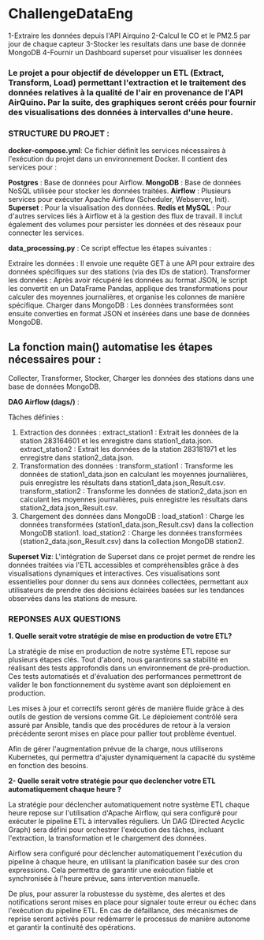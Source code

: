 # ChallengeDataEng
1-Extraire les données depuis l'API Airquino
2-Calcul le CO et le PM2.5 par jour de chaque capteur
3-Stocker les resultats dans une base de donnée MongoDB
4-Fournir un Dashboard superset pour visualiser les données 

### Le projet a pour objectif de développer un ETL (Extract, Transform, Load) permettant l'extraction et le traitement des données relatives à la qualité de l'air en provenance de l'API AirQuino. Par la suite, des graphiques seront créés pour fournir des visualisations des données à intervalles d'une heure.

### STRUCTURE DU PROJET : 

**docker-compose.yml**:
Ce fichier définit les services nécessaires à l'exécution du projet dans un environnement Docker. Il contient des services pour :

**Postgres** : Base de données pour Airflow.
**MongoDB** : Base de données NoSQL utilisée pour stocker les données traitées.
**Airflow** : Plusieurs services pour exécuter Apache Airflow (Scheduler, Webserver, Init).
**Superset** : Pour la visualisation des données.
**Redis et MySQL** : Pour d'autres services liés à Airflow et à la gestion des flux de travail.
Il inclut également des volumes pour persister les données et des réseaux pour connecter les services.



**data_processing.py** :
Ce script effectue les étapes suivantes :

Extraire les données : Il envoie une requête GET à une API pour extraire des données spécifiques sur des stations (via des IDs de station).
Transformer les données : Après avoir récupéré les données au format JSON, le script les convertit en un DataFrame Pandas, applique des transformations pour calculer des moyennes journalières, et organise les colonnes de manière spécifique.
Charger dans MongoDB : Les données transformées sont ensuite converties en format JSON et insérées dans une base de données MongoDB.



## La fonction main() automatise les étapes nécessaires pour :

Collecter,
Transformer,
Stocker,
Charger les données des stations dans une base de données MongoDB.


**DAG Airflow (dags/)** :

Tâches définies :
1. Extraction des données :
extract_station1 : Extrait les données de la station 283164601 et les enregistre dans station1_data.json.
extract_station2 : Extrait les données de la station 283181971 et les enregistre dans station2_data.json.
2. Transformation des données :
transform_station1 : Transforme les données de station1_data.json en calculant les moyennes journalières, puis enregistre les résultats dans station1_data.json_Result.csv.
transform_station2 : Transforme les données de station2_data.json en calculant les moyennes journalières, puis enregistre les résultats dans station2_data.json_Result.csv.
3. Chargement des données dans MongoDB :
load_station1 : Charge les données transformées (station1_data.json_Result.csv) dans la collection MongoDB station1.
load_station2 : Charge les données transformées (station2_data.json_Result.csv) dans la collection MongoDB station2.

**Superset Viz**: 
L'intégration de Superset dans ce projet permet de rendre les données traitées via l'ETL accessibles et compréhensibles grâce à des visualisations dynamiques et interactives. Ces visualisations sont essentielles pour donner du sens aux données collectées, permettant aux utilisateurs de prendre des décisions éclairées basées sur les tendances observées dans les stations de mesure.


### REPONSES AUX QUESTIONS 

**1. Quelle serait votre stratégie de mise en production de votre ETL?**

La stratégie de mise en production de notre système ETL repose sur plusieurs étapes clés. Tout d'abord, nous garantirons sa stabilité en réalisant des tests approfondis dans un environnement de pré-production. Ces tests automatisés et d'évaluation des performances permettront de valider le bon fonctionnement du système avant son déploiement en production.

Les mises à jour et correctifs seront gérés de manière fluide grâce à des outils de gestion de versions comme Git. Le déploiement contrôlé sera assuré par Ansible, tandis que des procédures de retour à la version précédente seront mises en place pour pallier tout problème éventuel.

Afin de gérer l'augmentation prévue de la charge, nous utiliserons Kubernetes, qui permettra d'ajuster dynamiquement la capacité du système en fonction des besoins.


**2- Quelle serait votre stratégie pour que declencher votre ETL automatiquement chaque heure ?**

La stratégie pour déclencher automatiquement notre système ETL chaque heure repose sur l'utilisation d'Apache Airflow, qui sera configuré pour exécuter le pipeline ETL à intervalles réguliers. Un DAG (Directed Acyclic Graph) sera défini pour orchestrer l'exécution des tâches, incluant l'extraction, la transformation et le chargement des données.

Airflow sera configuré pour déclencher automatiquement l'exécution du pipeline à chaque heure, en utilisant la planification basée sur des cron expressions. Cela permettra de garantir une exécution fiable et synchronisée à l'heure prévue, sans intervention manuelle.

De plus, pour assurer la robustesse du système, des alertes et des notifications seront mises en place pour signaler toute erreur ou échec dans l'exécution du pipeline ETL. En cas de défaillance, des mécanismes de reprise seront activés pour redémarrer le processus de manière autonome et garantir la continuité des opérations.

